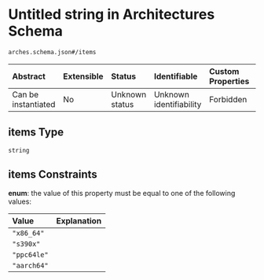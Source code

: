 # Untitled string in Architectures Schema

```txt
arches.schema.json#/items
```



| Abstract            | Extensible | Status         | Identifiable            | Custom Properties | Additional Properties | Access Restrictions | Defined In                                                               |
| :------------------ | :--------- | :------------- | :---------------------- | :---------------- | :-------------------- | :------------------ | :----------------------------------------------------------------------- |
| Can be instantiated | No         | Unknown status | Unknown identifiability | Forbidden         | Allowed               | none                | [arches.schema.json\*](../out/arches.schema.json "open original schema") |

## items Type

`string`

## items Constraints

**enum**: the value of this property must be equal to one of the following values:

| Value       | Explanation |
| :---------- | :---------- |
| `"x86_64"`  |             |
| `"s390x"`   |             |
| `"ppc64le"` |             |
| `"aarch64"` |             |
